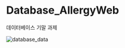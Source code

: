 # Database_AllergyWeb
데이터베이스 기말 과제

![database_data](https://github.com/heosujinnn/Database_AllergyWeb/assets/104800090/f5287eec-f7af-4ad0-bb2a-40261599e3bb)
